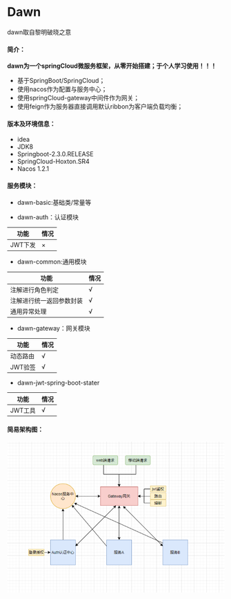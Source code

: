 # Dawn
dawn取自黎明破晓之意
#### 简介：
**dawn为一个springCloud微服务框架，从零开始搭建；于个人学习使用！！！**

- 基于SpringBoot/SpringCloud；
- 使用nacos作为配置与服务中心；
- 使用springCloud-gateway中间件作为网关；
- 使用feign作为服务器直接调用默认ribbon为客户端负载均衡；

#### 版本及环境信息：
- idea 
- JDK8 
- Springboot-2.3.0.RELEASE 
- SpringCloud-Hoxton.SR4
- Nacos 1.2.1

#### 服务模块：
- dawn-basic:基础类/常量等

- dawn-auth：认证模块

|功能|情况|
|-|-|
|JWT下发|×|

- dawn-common:通用模块

|功能|情况|
|-|-|
|注解进行角色判定|√|
|注解进行统一返回参数封装|√|
|通用异常处理|√|

- dawn-gateway：网关模块

|功能|情况|
|-|-|
|动态路由|√|
|JWT验签|√|

- dawn-jwt-spring-boot-stater

|功能|情况|
|-|-|
|JWT工具|√|

#### 简易架构图：
![](https://github.com/suucx/dawn/blob/master/script/1.png)





